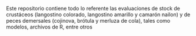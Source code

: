 Este repositorio contiene todo lo referente  las evaluaciones de stock de crustáceos (langostino colorado, langostino amarillo y camarón nailon) y de peces demersales (cojinova, brótula y merluza de cola), tales como modelos, archivos de R, entre otros
